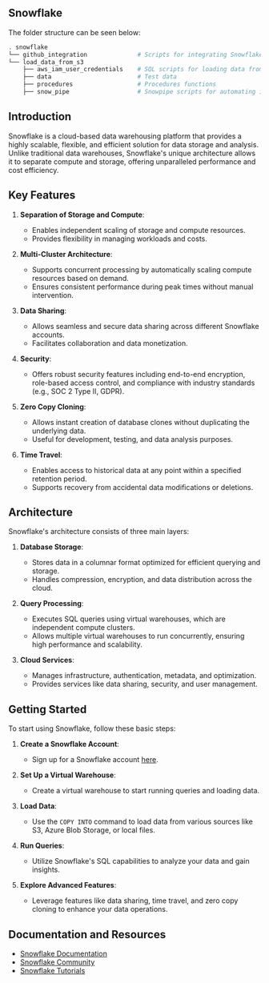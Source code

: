 ## Snowflake
The folder structure can be seen below:

```bash
. snowflake
└── github_integration              # Scripts for integrating Snowflake with GitHub
└── load_data_from_s3
    ├── aws_iam_user_credentials    # SQL scripts for loading data from S3
    ├── data                        # Test data
    ├── procedures                  # Procedures functions
    ├── snow_pipe                   # Snowpipe scripts for automating ingestion from S3

```

## Introduction

Snowflake is a cloud-based data warehousing platform that provides a highly scalable, flexible, and efficient solution for data storage and analysis. Unlike traditional data warehouses, Snowflake's unique architecture allows it to separate compute and storage, offering unparalleled performance and cost efficiency.

## Key Features

1. **Separation of Storage and Compute**:
    - Enables independent scaling of storage and compute resources.
    - Provides flexibility in managing workloads and costs.

2. **Multi-Cluster Architecture**:
    - Supports concurrent processing by automatically scaling compute resources based on demand.
    - Ensures consistent performance during peak times without manual intervention.

3. **Data Sharing**:
    - Allows seamless and secure data sharing across different Snowflake accounts.
    - Facilitates collaboration and data monetization.

4. **Security**:
    - Offers robust security features including end-to-end encryption, role-based access control, and compliance with industry standards (e.g., SOC 2 Type II, GDPR).

5. **Zero Copy Cloning**:
    - Allows instant creation of database clones without duplicating the underlying data.
    - Useful for development, testing, and data analysis purposes.

6. **Time Travel**:
    - Enables access to historical data at any point within a specified retention period.
    - Supports recovery from accidental data modifications or deletions.

## Architecture

Snowflake's architecture consists of three main layers:

1. **Database Storage**:
    - Stores data in a columnar format optimized for efficient querying and storage.
    - Handles compression, encryption, and data distribution across the cloud.

2. **Query Processing**:
    - Executes SQL queries using virtual warehouses, which are independent compute clusters.
    - Allows multiple virtual warehouses to run concurrently, ensuring high performance and scalability.

3. **Cloud Services**:
    - Manages infrastructure, authentication, metadata, and optimization.
    - Provides services like data sharing, security, and user management.

## Getting Started

To start using Snowflake, follow these basic steps:

1. **Create a Snowflake Account**:
    - Sign up for a Snowflake account [here](https://www.snowflake.com/).

2. **Set Up a Virtual Warehouse**:
    - Create a virtual warehouse to start running queries and loading data.

3. **Load Data**:
    - Use the `COPY INTO` command to load data from various sources like S3, Azure Blob Storage, or local files.

4. **Run Queries**:
    - Utilize Snowflake's SQL capabilities to analyze your data and gain insights.

5. **Explore Advanced Features**:
    - Leverage features like data sharing, time travel, and zero copy cloning to enhance your data operations.

## Documentation and Resources

- [Snowflake Documentation](https://docs.snowflake.com/)
- [Snowflake Community](https://community.snowflake.com/)
- [Snowflake Tutorials](https://www.snowflake.com/resources/)
